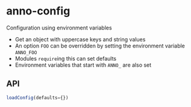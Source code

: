 # anno-config

Configuration using environment variables

* Get an object with uppercase keys and string values
* An option `FOO` can be overridden by setting the environment variable `ANNO_FOO`
* Modules `require`ing this can set defaults
* Environment variables that start with `ANNO_` are also set

## API

```js
loadConfig(defaults={})
```


